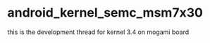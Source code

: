 android_kernel_semc_msm7x30
===========================

this is the development thread for kernel 3.4 on mogami board

